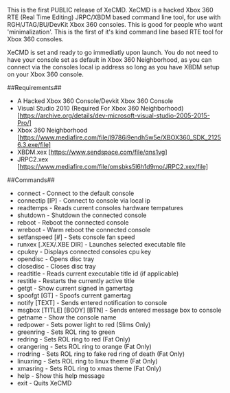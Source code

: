 This is the first PUBLIC release of XeCMD. XeCMD is a hacked Xbox 360 RTE (Real Time Editing) JRPC/XBDM based command line tool, for use with RGH/JTAG/BU/DevKit Xbox 360 consoles. This is good for people who want 'minimalization'. This is the first of it's kind command line based RTE tool for Xbox 360 consoles.

XeCMD is set and ready to go immediatly upon launch. You do not need to have your console set as default in Xbox 360 Neighborhood, as you can connect via the consoles local ip address so long as you have XBDM setup on your Xbox 360 console.

##Requirements##
- A Hacked Xbox 360 Console/Devkit Xbox 360 Console
- Visual Studio 2010 (Required For Xbox 360 Neighborhood) [https://archive.org/details/dev-microsoft-visual-studio-2005-2015-Pro/]
- Xbox 360 Neighborhood [https://www.mediafire.com/file/l9786i9endh5w5e/XBOX360_SDK_21256.3.exe/file]
- XBDM.xex [https://www.sendspace.com/file/qns1vg]
- JRPC2.xex [https://www.mediafire.com/file/omsbks5l6h1d9mo/JRPC2.xex/file]

##Commands##
- connect                        - Connect to the default console
- connectip [IP]                 - Connect to console via local ip
- readtemps                      - Reads current consoles hardware tempatures
- shutdown                       - Shutdown the connected console
- reboot                         - Reboot the connected console
- wreboot                        - Warm reboot the connected console
- setfanspeed [#]                - Sets console fan speed
- runxex [.XEX/.XBE DIR]         - Launches selected executable file
- cpukey                         - Displays connected consoles cpu key
- opendisc                       - Opens disc tray
- closedisc                      - Closes disc tray
- readtitle                      - Reads current executable title id (if applicable)
- restitle                       - Restarts the currently active title
- getgt                          - Show current signed in gamertag
- spoofgt [GT]                   - Spoofs current gamertag
- notify [TEXT]                  - Sends entered notification to console
- msgbox [TITLE] [BODY] [BTN]    - Sends entered message box to console
- getname                        - Show the console name
- redpower                       - Sets power light to red (Slims Only)
- greenring                      - Sets ROL ring to green
- redring                        - Sets ROL ring to red (Fat Only)
- orangering                     - Sets ROL ring to orange (Fat Only)
- rrodring                       - Sets ROL ring to fake red ring of death (Fat Only)
- linuxring                      - Sets ROL ring to linux theme (Fat Only)
- xmasring                       - Sets ROL ring to xmas theme (Fat Only)
- help                           - Show this help message
- exit                           - Quits XeCMD
